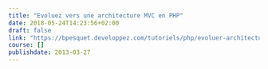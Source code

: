 ```yaml
---
title: "Evoluez vers une architecture MVC en PHP"
date: 2018-05-24T14:23:56+02:00
draft: false
link: "https://bpesquet.developpez.com/tutoriels/php/evoluer-architecture-mvc/"
course: []
publishdate: 2013-03-27
---
```

